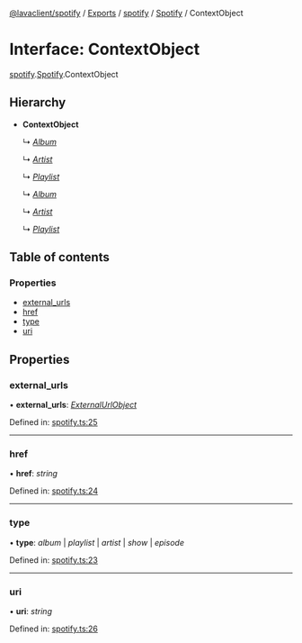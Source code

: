 [@lavaclient/spotify](../README.md) / [Exports](../modules.md) / [spotify](../modules/spotify.md) / [Spotify](../modules/spotify.spotify-1.md) / ContextObject

# Interface: ContextObject

[spotify](../modules/spotify.md).[Spotify](../modules/spotify.spotify-1.md).ContextObject

## Hierarchy

* **ContextObject**

  ↳ [*Album*](spotify.spotify.album.md)

  ↳ [*Artist*](spotify.spotify.artist.md)

  ↳ [*Playlist*](spotify.spotify.playlist.md)

  ↳ [*Album*](index.spotify.album.md)

  ↳ [*Artist*](index.spotify.artist.md)

  ↳ [*Playlist*](index.spotify.playlist.md)

## Table of contents

### Properties

- [external\_urls](spotify.spotify.contextobject.md#external_urls)
- [href](spotify.spotify.contextobject.md#href)
- [type](spotify.spotify.contextobject.md#type)
- [uri](spotify.spotify.contextobject.md#uri)

## Properties

### external\_urls

• **external\_urls**: [*ExternalUrlObject*](spotify.spotify.externalurlobject.md)

Defined in: [spotify.ts:25](https://github.com/Lavaclient/plugins/blob/09b0c37/packages/spotify/src/spotify.ts#L25)

___

### href

• **href**: *string*

Defined in: [spotify.ts:24](https://github.com/Lavaclient/plugins/blob/09b0c37/packages/spotify/src/spotify.ts#L24)

___

### type

• **type**: *album* \| *playlist* \| *artist* \| *show* \| *episode*

Defined in: [spotify.ts:23](https://github.com/Lavaclient/plugins/blob/09b0c37/packages/spotify/src/spotify.ts#L23)

___

### uri

• **uri**: *string*

Defined in: [spotify.ts:26](https://github.com/Lavaclient/plugins/blob/09b0c37/packages/spotify/src/spotify.ts#L26)
